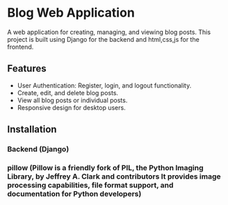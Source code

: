 # Blog Web Application

A web application for creating, managing, and viewing blog posts. This project is built using Django for the backend and html,css,js for the frontend.

## Features

- User Authentication: Register, login, and logout functionality.
- Create, edit, and delete blog posts.
- View all blog posts or individual posts.
- Responsive design for desktop users.

## Installation

### Backend (Django)
### pillow (Pillow is a friendly fork of PIL, the Python Imaging Library, by Jeffrey A. Clark and contributors  It provides image processing capabilities, file format support, and documentation for Python developers)


